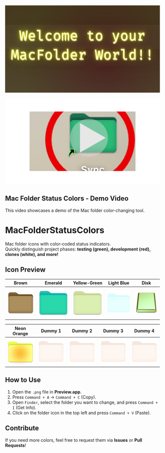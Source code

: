 <p align="center">
  <img src="images/Welcome%20to%20your%20MacFolder%20World!!.png" width="700px">
</p>

<p align="center">
  <a href="https://youtu.be/eT7y_V9Za8E">
    <img src="https://raw.githubusercontent.com/satoshiichiban/MacFolderStatusColors/main/images/start20250302.png" width="700px">
  </a>
</p>

## Mac Folder Status Colors - Demo Video
This video showcases a demo of the Mac folder color-changing tool.


# MacFolderStatusColors

Mac folder icons with color-coded status indicators.  
Quickly distinguish project phases: **testing (green), development (red), clones (white), and more!**

## Icon Preview
| Brown | Emerald | Yellow-Green | Light Blue | Disk |
|--------|--------|--------------|------------|------|
| ![brown](icons/brown.png) | ![emerald](icons/emerald.png) | ![yellow_green](icons/yellow_green.png) | ![light-blue](icons/light_blue.png) | ![disk](icons/disk01.png) |

| Neon Orange | Dummy 1 | Dummy 2 | Dummy 3 | Dummy 4 |
|-----------------|-----------|-----------|-----------|-----------|
| ![neon orange](icons/neon_orange.png) | ![dummy1](icons/dummy1.png) | ![dummy2](icons/dummy2.png) | ![dummy3](icons/dummy3.png) | ![dummy4](icons/dummy4.png) |

## How to Use
1. Open the `.png` file in **Preview.app**.
2. Press `Command + A` → `Command + C` (Copy).
3. Open `Finder`, select the folder you want to change, and press `Command + I` (Get Info).
4. Click on the folder icon in the top left and press `Command + V` (Paste).

## Contribute
If you need more colors, feel free to request them via **Issues** or **Pull Requests**!  
